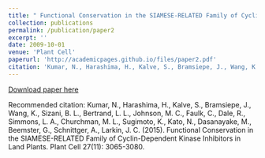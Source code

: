 ```yaml
---
title: " Functional Conservation in the SIAMESE-RELATED Family of Cyclin-Dependent Kinase Inhibitors in Land Plants."
collection: publications
permalink: /publication/paper2
excerpt: ''
date: 2009-10-01
venue: 'Plant Cell'
paperurl: 'http://academicpages.github.io/files/paper2.pdf'
citation: 'Kumar, N., Harashima, H., Kalve, S., Bramsiepe, J., Wang, K., Sizani, B. L., Bertrand, L. L., Johnson, M. C., Faulk, C., Dale, R., Simmons, L. A., Churchman, M. L., Sugimoto, K., Kato, N., Dasanayake, M., Beemster, G., Schnittger, A., Larkin, J. C. (2015). Functional Conservation in the SIAMESE-RELATED Family of Cyclin-Dependent Kinase Inhibitors in Land Plants. Plant Cell 27(11): 3065-3080.'
---
```

[Download paper here](http://academicpages.github.io/files/paper2.pdf)

Recommended citation: Kumar, N., Harashima, H., Kalve, S., Bramsiepe, J., Wang, K., Sizani, B. L., Bertrand, L. L., Johnson, M. C., Faulk, C., Dale, R., Simmons, L. A., Churchman, M. L., Sugimoto, K., Kato, N., Dasanayake, M., Beemster, G., Schnittger, A., Larkin, J. C. (2015). Functional Conservation in the SIAMESE-RELATED Family of Cyclin-Dependent Kinase Inhibitors in Land Plants. Plant Cell 27(11): 3065-3080.

